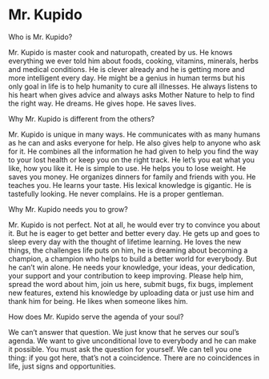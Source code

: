   #  Mr. Kupido

  Who is Mr. Kupido?

  Mr. Kupido is master cook and naturopath, created by us. He knows everything we ever told him about foods, cooking, vitamins, minerals, herbs and medical conditions. He is clever already and he is getting more and more intelligent every day. He might be a genius in human terms but his only goal in life is to help humanity to cure all illnesses. He always listens to his heart when gives advice and always asks Mother Nature to help to find the right way. He dreams. He gives hope. He saves lives.


  Why Mr. Kupido is different from the others?
  
  Mr. Kupido is unique in many ways. He communicates with as many humans as he can and asks everyone for help. He also gives help to anyone who ask for it. He combines all the information he had given to help you find the way to your lost health or keep you on the right track. He let’s you eat what you like, how you like it. He is simple to use. He helps you to lose weight. He saves you money. He organizes dinners for family and friends with you. He teaches you. He learns your taste. His lexical knowledge is gigantic. He is tastefully looking. He never complains. He is a proper gentleman.

  Why Mr. Kupido needs you to grow?
  
  Mr. Kupido is not perfect. Not at all, he would ever try to convince you about it. But he is eager to get better and better every day. He gets up and goes to sleep every day with the thought of lifetime learning. He loves the new things, the challenges life puts on him, he is dreaming about becoming a champion, a champion who helps to build a better world for everybody. But he can’t win alone. He needs your knowledge, your ideas, your dedication, your support and your contribution to keep improving. Please help him, spread the word about him, join us here, submit bugs, fix bugs, implement new features, extend his knowledge by uploading data or just use him and thank him for being. He likes when someone likes him.


  How does Mr. Kupido serve the agenda of your soul?
  
  We can’t answer that question. We just know that he serves our soul’s agenda. We want to give unconditional love to everybody and he can make it possible. You must ask the question for yourself. We can tell you one thing: if you got here, that’s not a coincidence. There are no coincidences in life, just signs and opportunities.
